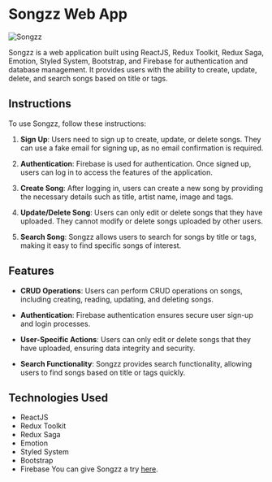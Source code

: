 # Songzz Web App

![Songzz](/public/images/favicon-32x32.png)

Songzz is a web application built using ReactJS, Redux Toolkit, Redux Saga, Emotion, Styled System, Bootstrap, and Firebase for authentication and database management. It provides users with the ability to create, update, delete, and search songs based on title or tags.

## Instructions

To use Songzz, follow these instructions:

1. **Sign Up**: Users need to sign up to create, update, or delete songs. They can use a fake email for signing up, as no email confirmation is required.

2. **Authentication**: Firebase is used for authentication. Once signed up, users can log in to access the features of the application.

3. **Create Song**: After logging in, users can create a new song by providing the necessary details such as title, artist name, image and tags.

4. **Update/Delete Song**: Users can only edit or delete songs that they have uploaded. They cannot modify or delete songs uploaded by other users.

5. **Search Song**: Songzz allows users to search for songs by title or tags, making it easy to find specific songs of interest.

## Features

- **CRUD Operations**: Users can perform CRUD operations on songs, including creating, reading, updating, and deleting songs.
  
- **Authentication**: Firebase authentication ensures secure user sign-up and login processes.

- **User-Specific Actions**: Users can only edit or delete songs that they have uploaded, ensuring data integrity and security.

- **Search Functionality**: Songzz provides search functionality, allowing users to find songs based on title or tags quickly.

## Technologies Used

- ReactJS
- Redux Toolkit
- Redux Saga
- Emotion
- Styled System
- Bootstrap
- Firebase
You can give Songzz a try [here](https://songzz-web.netlify.app).


